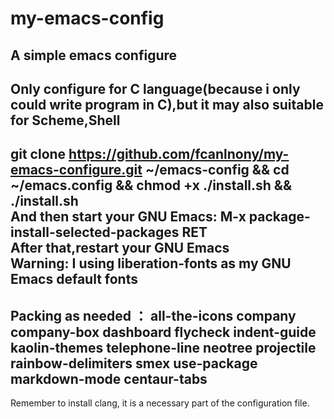 # my-emacs-config
A simple emacs configure
-----------------------------------------------------------------------------------------------------------------------------------------------------------
Only configure for C language(because i only could write program in C),but it may also suitable for Scheme,Shell
-----------------------------------------------------------------------------------------------------------------------------------------------------------
git clone https://github.com/fcanlnony/my-emacs-configure.git ~/emacs-config && cd ~/emacs.config && chmod +x ./install.sh && ./install.sh                 
And then start your GNU Emacs: M-x package-install-selected-packages RET                                                                                   
After that,restart your GNU Emacs                                                                                                                           
Warning: I using liberation-fonts as my GNU Emacs default fonts
-----------------------------------------------------------------------------------------------------------------------------------------------------------
Packing as needed ： all-the-icons company company-box dashboard flycheck indent-guide kaolin-themes telephone-line neotree projectile rainbow-delimiters smex use-package markdown-mode centaur-tabs
---
Remember to install clang, it is a necessary part of the configuration file.
